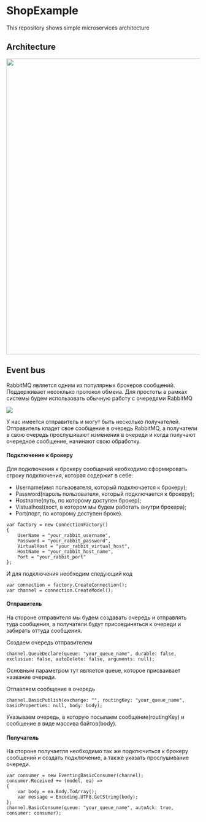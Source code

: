 # ShopExample
This repository shows simple microservices architecture

## Architecture
<img width="770" src="https://user-images.githubusercontent.com/25778862/192607915-6772bbb1-4d8f-4fa3-9465-759801dcb8c6.png">

## Event bus
RabbitMQ является одним из популярных брокеров сообщений. Поддерживает несоклько протокол обмена. Для простоты в рамках системы будем использовать обычную работу с очередями RabbitMQ

<img src="https://www.rabbitmq.com/img/tutorials/python-two.png">

У нас имеется отправитель и могут быть несколько получателей. Отправитель кладет свое сообщение в очередь RabbitMQ, а получатели в свою очередь прослушивают изменения в очереди и когда получают очередное сообщение, начинают свою обработку.

#### Подключение к брокеру

Для подключения к брокеру сообщений необходимо сформировать строку подключения, которая содержит в себе: 
- Username(имя пользователя, который подключается к брокеру);
- Password(пароль пользователя, который подключается к брокеру);
- Hostname(путь, по которому доступен брокер);
- Vistualhost(хост, в котором мы будем работать внутри брокера);
- Port(порт, по которому доступен броке).

```
var factory = new ConnectionFactory()
{
    UserName = "your_rabbit_username",
    Password = "your_rabbit_password",
    VirtualHost = "your_rabbit_virtual_host",
    HostName = "your_rabbit_host_name",
    Port = "your_rabbit_port"
};
```
И для подключения необходим следующий код
```
var connection = factory.CreateConnection();
var channel = connection.CreateModel();
```

#### Отправитель
На стороне отправителя мы будем создавать очередь и отправлять туда сообщения, а получатели будут присоединяться к очереди и забирать оттуда сообщения.

Создаем очередь отправителем
```
channel.QueueDeclare(queue: "your_queue_name", durable: false, exclusive: false, autoDelete: false, arguments: null);
```
Основным параметром тут является queue, которое присваивает название очереди.

Отпавляем сообщение в очередь
```
channel.BasicPublish(exchange: "", routingKey: "your_queue_name", basicProperties: null, body: body);
```
Указываем очередь, в которую посылаем сообщение(routingKey) и сообщение в виде массива байтов(body).

#### Получатель
На стороне получаетля необходимо так же подключиться к брокеру сообщений и создать подключение, а также указать прослушивание очереди.
```
var consumer = new EventingBasicConsumer(channel);
consumer.Received += (model, ea) =>
{
    var body = ea.Body.ToArray();
    var message = Encoding.UTF8.GetString(body);
};
channel.BasicConsume(queue: "your_queue_name", autoAck: true, consumer: consumer);
```

